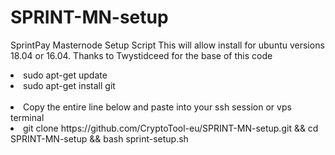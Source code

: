 
# SPRINT-MN-setup 

 SprintPay Masternode Setup Script  This will allow install for ubuntu versions 18.04 or 16.04.
 Thanks to Twystidceed for the base of this code <br>
<li>sudo apt-get update
<li>sudo apt-get install git
<br><br>
<li>Copy the entire line below and paste into your ssh session or vps terminal
 <li>git clone https://github.com/CryptoTool-eu/SPRINT-MN-setup.git && cd SPRINT-MN-setup && bash sprint-setup.sh

